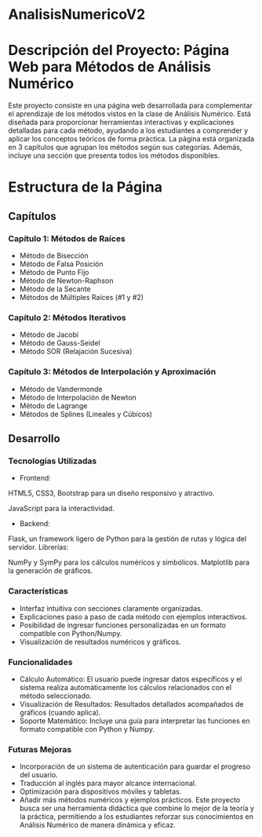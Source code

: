 # AnalisisNumericoV2
# Descripción del Proyecto: Página Web para Métodos de Análisis Numérico
Este proyecto consiste en una página web desarrollada para complementar el aprendizaje de los métodos vistos en la clase de Análisis Numérico. Está diseñada para proporcionar herramientas interactivas y explicaciones detalladas para cada método, ayudando a los estudiantes a comprender y aplicar los conceptos teóricos de forma práctica. La página está organizada en 3 capítulos que agrupan los métodos según sus categorías. Además, incluye una sección que presenta todos los métodos disponibles.

# Estructura de la Página
## Capítulos
### Capítulo 1: Métodos de Raíces

* Método de Bisección
* Método de Falsa Posición
* Método de Punto Fijo
* Método de Newton-Raphson
* Método de la Secante
* Métodos de Múltiples Raíces (#1 y #2)
### Capítulo 2: Métodos Iterativos

* Método de Jacobi
* Método de Gauss-Seidel
* Método SOR (Relajación Sucesiva)
### Capítulo 3: Métodos de Interpolación y Aproximación

* Método de Vandermonde
* Método de Interpolación de Newton
* Método de Lagrange
* Métodos de Splines (Lineales y Cúbicos)
## Desarrollo
### Tecnologías Utilizadas
* Frontend:

HTML5, CSS3, Bootstrap para un diseño responsivo y atractivo.

JavaScript para la interactividad.
* Backend:

Flask, un framework ligero de Python para la gestión de rutas y lógica del servidor.
Librerías:

NumPy y SymPy para los cálculos numéricos y simbólicos.
Matplotlib para la generación de gráficos.
### Características
* Interfaz intuitiva con secciones claramente organizadas.
* Explicaciones paso a paso de cada método con ejemplos interactivos.
* Posibilidad de ingresar funciones personalizadas en un formato compatible con Python/Numpy.
* Visualización de resultados numéricos y gráficos.
### Funcionalidades
* Cálculo Automático: El usuario puede ingresar datos específicos y el sistema realiza automáticamente los cálculos relacionados con el método seleccionado.
* Visualización de Resultados: Resultados detallados acompañados de gráficos (cuando aplica).
* Soporte Matemático: Incluye una guía para interpretar las funciones en formato compatible con Python y Numpy.
### Futuras Mejoras
* Incorporación de un sistema de autenticación para guardar el progreso del usuario.
* Traducción al inglés para mayor alcance internacional.
* Optimización para dispositivos móviles y tabletas.
* Añadir más métodos numéricos y ejemplos prácticos.
Este proyecto busca ser una herramienta didáctica que combine lo mejor de la teoría y la práctica, permitiendo a los estudiantes reforzar sus conocimientos en Análisis Numérico de manera dinámica y eficaz.
